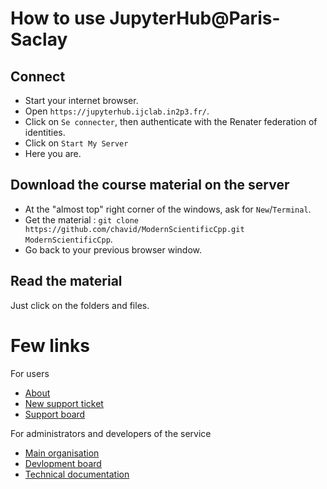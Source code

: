
# How to use JupyterHub@Paris-Saclay

## Connect

- Start your internet browser.
- Open `https://jupyterhub.ijclab.in2p3.fr/`.
- Click on `Se connecter`, then authenticate with the Renater federation of identities.
- Click on `Start My Server`
- Here you are.

## Download the course material on the server

- At the "almost top" right corner of the windows, ask for `New`/`Terminal`.
- Get the material : `git clone https://github.com/chavid/ModernScientificCpp.git ModernScientificCpp`.
- Go back to your previous browser window.

## Read the material

Just click on the folders and files.


# Few links

For users
- [About](https://jupyterhub.ijclab.in2p3.fr/about.html)
- [New support ticket](https://gitlab.in2p3.fr/jupyterhub-paris-saclay/support-requests/-/issues/new)
- [Support board](https://gitlab.in2p3.fr/jupyterhub-paris-saclay/support-requests/-/boards)

For administrators and developers of the service
- [Main organisation](https://gitlab.in2p3.fr/groups/jupyterhub-paris-saclay)
- [Devlopment board](https://gitlab.in2p3.fr/jupyterhub-paris-saclay/jupyterhub-configuration/-/blob/master/README.md)
- [Technical documentation](https://gitlab.in2p3.fr/jupyterhub-paris-saclay/jupyterhub-configuration/-/blob/master/README.md)
